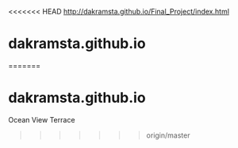 <<<<<<< HEAD
http://dakramsta.github.io/Final_Project/index.html

# dakramsta.github.io
=======
# dakramsta.github.io
Ocean View Terrace
>>>>>>> origin/master
